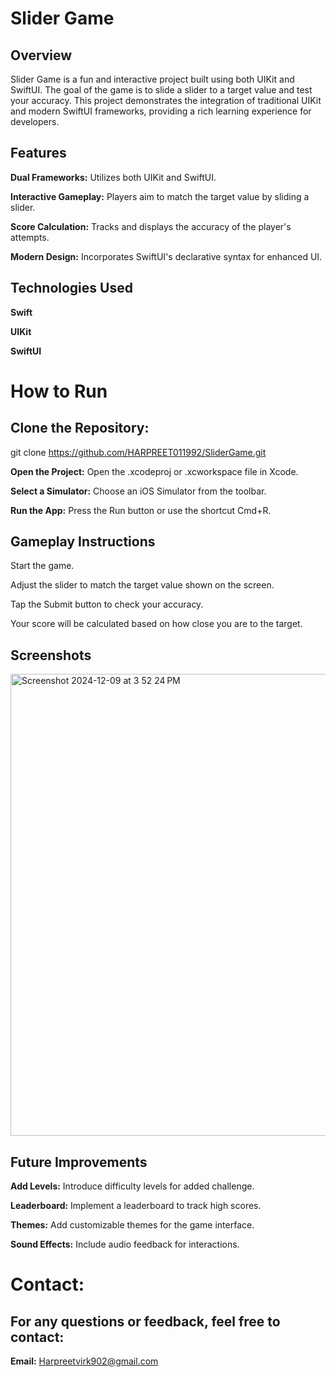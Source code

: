 # Slider Game

## Overview

Slider Game is a fun and interactive project built using both UIKit and SwiftUI. The goal of the game is to slide a slider to a target value and test your accuracy. This project demonstrates the integration of traditional UIKit and modern SwiftUI frameworks, providing a rich learning experience for developers.

## Features

**Dual Frameworks:** Utilizes both UIKit and SwiftUI.

**Interactive Gameplay:** Players aim to match the target value by sliding a slider.

**Score Calculation:** Tracks and displays the accuracy of the player's attempts.

**Modern Design:** Incorporates SwiftUI's declarative syntax for enhanced UI.

## Technologies Used

**Swift**

**UIKit**

**SwiftUI**

# How to Run

## Clone the Repository:

git clone  https://github.com/HARPREET011992/SliderGame.git

**Open the Project:**
Open the .xcodeproj or .xcworkspace file in Xcode.

**Select a Simulator:**
Choose an iOS Simulator from the toolbar.

**Run the App:**
Press the Run button or use the shortcut Cmd+R.

## Gameplay Instructions

Start the game.

Adjust the slider to match the target value shown on the screen.

Tap the Submit button to check your accuracy.

Your score will be calculated based on how close you are to the target.

## Screenshots

<img width="739" alt="Screenshot 2024-12-09 at 3 52 24 PM" src="https://github.com/user-attachments/assets/c48184d7-f63b-4156-84ce-8f6436b50286">


## Future Improvements

**Add Levels:** Introduce difficulty levels for added challenge.

**Leaderboard:** Implement a leaderboard to track high scores.

**Themes:** Add customizable themes for the game interface.

**Sound Effects:** Include audio feedback for interactions.



# Contact:

## For any questions or feedback, feel free to contact:

**Email:** Harpreetvirk902@gmail.com
